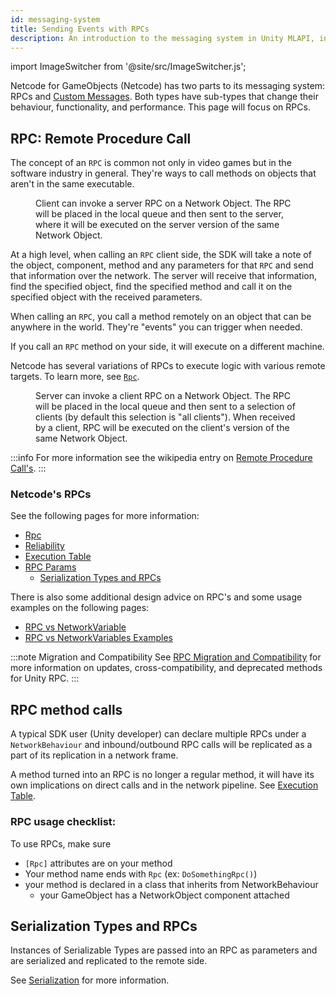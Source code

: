 ```yaml
---
id: messaging-system
title: Sending Events with RPCs
description: An introduction to the messaging system in Unity MLAPI, including RPC's and Custom Messages.
---
```

import ImageSwitcher from '@site/src/ImageSwitcher.js';

Netcode for GameObjects (Netcode) has two parts to its messaging system: RPCs and [Custom Messages](message-system/custom-messages.md). Both types have sub-types that change their behaviour, functionality, and performance. This page will focus on RPCs.

## RPC: Remote Procedure Call

The concept of an `RPC` is common not only in video games but in the software industry in general. They're ways to call methods on objects that aren't in the same executable. 

<figure>
<ImageSwitcher 
lightImageSrc="/sequence_diagrams/RPCs/ServerRPCs.png?text=LightMode"
darkImageSrc="/sequence_diagrams/RPCs/ServerRPCs_Dark.png?text=DarkMode"/>
  <figcaption>Client can invoke a server RPC on a Network Object. The RPC will be placed in the local queue and then sent to the server, where it will be executed on the server version of the same Network Object.</figcaption>
</figure>

At a high level, when calling an `RPC` client side, the SDK will take a note of the object, component, method and any parameters for that `RPC` and send that information over the network. The server will receive that information, find the specified object, find the specified method and call it on the specified object with the received parameters. 

When calling an `RPC`, you call a method remotely on an object that can be anywhere in the world. They're "events" you can trigger when needed. 

If you call an `RPC` method on your side, it will execute on a different machine.

Netcode has several variations of RPCs to execute logic with various remote targets. To learn more, see [`Rpc`](message-system/rpc.md).

<figure>
<ImageSwitcher 
lightImageSrc="/sequence_diagrams/RPCs/ClientRPCs.png?text=LightMode"
darkImageSrc="/sequence_diagrams/RPCs/ClientRPCs_Dark.png?text=DarkMode"/>
 <figcaption>Server can invoke a client RPC on a Network Object. The RPC will be placed in the local queue and then sent to a selection of clients (by default this selection is "all clients"). When received by a client, RPC will be executed on the client's version of the same Network Object.</figcaption>
</figure>


:::info
For more information see the wikipedia entry on [Remote Procedure Call's](https://en.wikipedia.org/wiki/Remote_procedure_call). 
:::

### Netcode's RPCs

See the following pages for more information:

- [Rpc](message-system/rpc.md)
- [Reliability](message-system/reliabilty.md)
- [Execution Table](message-system/execution-table.md)
- [RPC Params](message-system/rpc-params.md)
  - [Serialization Types and RPCs](message-system/../serialization/serialization-intro.md)

There is also some additional design advice on RPC's and some usage examples on the following pages:

- [RPC vs NetworkVariable](../learn/rpcvnetvar.md)
- [RPC vs NetworkVariables Examples](../learn/rpcnetvarexamples.md)

:::note Migration and Compatibility
See [RPC Migration and Compatibility](message-system/rpc-compatibility.md) for more information on updates, cross-compatibility, and deprecated methods for Unity RPC.
:::

## RPC method calls

A typical SDK user (Unity developer) can declare multiple RPCs under a `NetworkBehaviour` and inbound/outbound RPC calls will be replicated as a part of its replication in a network frame.

A method turned into an RPC is no longer a regular method, it will have its own implications on direct calls and in the network pipeline. See [Execution Table](message-system/execution-table.md).

### RPC usage checklist:
To use RPCs, make sure
-  ```[Rpc]``` attributes are on your method
- Your method name ends with ```Rpc``` (ex: ```DoSomethingRpc()```)
- your method is declared in a class that inherits from NetworkBehaviour
  - your GameObject has a NetworkObject component attached

## Serialization Types and RPCs

Instances of Serializable Types are passed into an RPC as parameters and are serialized and replicated to the remote side.

See [Serialization](serialization/serialization-intro.md) for more information.

